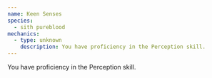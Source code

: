 ```yaml
---
name: Keen Senses
species:
  - sith pureblood
mechanics:
  - type: unknown
    description: You have proficiency in the Perception skill.
---
```

You have proficiency in the Perception skill.

